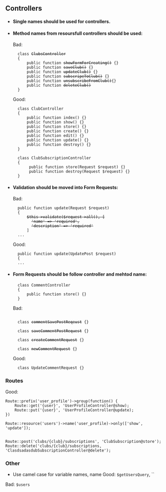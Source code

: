 
## Controllers

* #### Single names should be used for controllers. 
 
* #### Method names from resoursfull controllers should be used:
  
  Bad:
    <pre><code>  class <del>ClubsController</del>
    {
        public function <del>showFormForCreating()</del> {}
        public function <del>saveClub()</del> {}        
        public function <del>updateClub()</del> {}
        public function <del>subscripeToClub()</del> {}
        public function <del>unsubscribeFromClub()</del>{}
        public function <del>deleteClub()</del>
    }</code></pre>
    
    
  Good:
    
        class ClubController
        {
            public function index() {}
            public function show() {}
            public function store() {}
            public function create() {}
            public function edit() {}
            public function update() {}
            public function destroy() {}
        }
 
        class ClubSubscriptionController
        {
             public function store(Request $request) {}
             public function destroy(Request $request) {}
        }
        
* #### Validation should be moved into Form Requests:
  Bad:  
  <pre><code>  public function update(Request $request) 
    {
        <del>$this->validate($request->all(), [</del>
          <del>'name' => 'required',</del>
          <del>'description' => 'required'</del>
        ]</del>
    ...</pre></code>
    
    
  Good:
    
        public function update(UpdatePost $request)
        {
        ...
        
* #### Form Requests should be follow controller and mehtod name:
        class CommentController
        { 
            public function store() {}
        }
  Bad:  
  <pre><code>
    class <del>commentSavePostReqeust</del> {}
    
    class <del>saveCommentPostRequest</del> {}
    
    class <del>createCommentRequest</del> {}
    
    class <del>newCommentRequest</del> {}
  </pre></code>
    
  Good:
  
        class UpdateCommentRequest {}


        
### Routes

Good: 
```
Route::prefix('user_profile')->group(function() {
    Route::get('{user}', 'UserProfileController@show);    
    Route::put('{user}', 'UserProfileController@update);    
})

Route::resource('users')->name('user_profile)->only(['show', 'update']);


Route::post('clubs/{club}/subscriptions', 'ClubSubscription@store');
Route::delete('clubs/{club}/subscriptions, 'ClasdsadasdubSubscriptionController@delete');
```

### Other
* Use camel case for variable names, name 
Good: `$getUsersQuery`, `` 

Bad: `$users`
